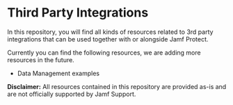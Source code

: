 # Third Party Integrations

In this repository, you will find all kinds of resources related to 3rd party integrations that can be used together with or alongside Jamf Protect.

Currently you can find the following resources, we are adding more resources in the future.

* Data Management examples

**Disclaimer:** All resources contained in this repository are provided as-is and are not officially supported by Jamf Support.